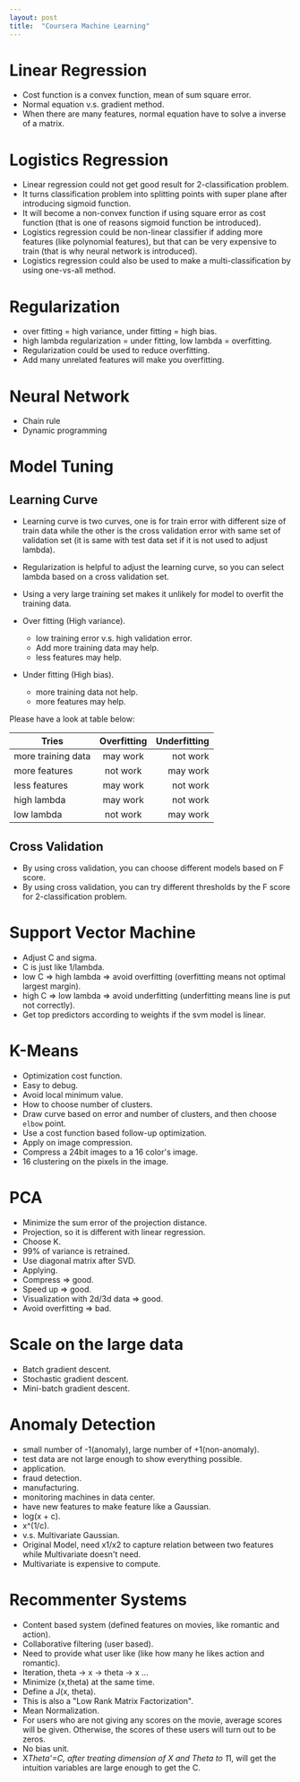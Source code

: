 ```yaml
---
layout: post
title:  "Coursera Machine Learning"
---
```


# Linear Regression
- Cost function is a convex function, mean of sum square error.
- Normal equation v.s. gradient method.
- When there are many features, normal equation have to solve a inverse of a matrix.

# Logistics Regression
- Linear regression could not get good result for 2-classification problem.
- It turns classification problem into splitting points with super plane after introducing sigmoid function.
- It will become a non-convex function if using square error as cost function (that is one of reasons sigmoid function be introduced).
- Logistics regression could be non-linear classifier if adding more features (like polynomial features), but that can be very expensive to train (that is why neural network is introduced).
- Logistics regression could also be used to make a multi-classification by using one-vs-all method.

# Regularization
- over fitting = high variance, under fitting = high bias.
- high lambda regularization = under fitting, low lambda = overfitting.
- Regularization could be used to reduce overfitting.
- Add many unrelated features will make you overfitting.

# Neural Network

- Chain rule
- Dynamic programming

# Model Tuning

## Learning Curve
- Learning curve is two curves, one is for train error with different size of train data while the other is the cross
validation error with same set of validation set (it is same with test data set if it is not used to adjust lambda).

- Regularization is helpful to adjust the learning curve, so you can select lambda based on a cross validation set.

- Using a very large training set makes it unlikely for model to overfit the training data.

- Over fitting (High variance).
  - low training error v.s. high validation error.
  - Add more training data may help.
  - less features may help.

- Under fitting (High bias).
  - more training data not help.
  - more features may help.

Please have a look at table below:

| Tries              | Overfitting | Underfitting |
| ------------------ | :---------: | -----------: |
| more training data | may work    | not work     |
| more features      | not work    | may work     |
| less features      | may work    | not work     |
| high lambda        | may work    | not work     |
| low lambda         | not work    | may work     |

## Cross Validation
- By using cross validation, you can choose different models based on F score.
- By using cross validation, you can try different thresholds by the F score for 2-classification problem.

# Support Vector Machine
- Adjust C and sigma.
 - C is just like 1/lambda.
  - low C => high lambda => avoid overfitting (overfitting means not optimal largest margin).
  - high C => low lambda => avoid underfitting (underfitting means line is put not correctly).
- Get top predictors according to weights if the svm model is linear.

# K-Means
- Optimization cost function.
 - Easy to debug.
 - Avoid local minimum value.
- How to choose number of clusters.
 - Draw curve based on error and number of clusters, and then choose `elbow` point.
 - Use a cost function based follow-up optimization.
- Apply on image compression.
 - Compress a 24bit images to a 16 color's image.
 - 16 clustering on the pixels in the image.

# PCA
- Minimize the sum error of the projection distance.
 - Projection, so it is different with linear regression.
- Choose K.
 - 99% of variance is retrained.
 - Use diagonal matrix after SVD.
- Applying.
 - Compress => good.
 - Speed up => good.
 - Visualization with 2d/3d data => good.
 - Avoid overfitting => bad.

# Scale on the large data
- Batch gradient descent.
- Stochastic gradient descent.
- Mini-batch gradient descent.

# Anomaly Detection
- small number of -1(anomaly), large number of +1(non-anomaly).
- test data are not large enough to show everything possible.
- application.
 - fraud detection.
 - manufacturing.
 - monitoring machines in data center.
- have new features to make feature like a Gaussian.
 - log(x + c).
 - x^(1/c).
- v.s. Multivariate Gaussian.
 - Original Model, need x1/x2 to capture relation between two features while Multivariate doesn't need.
 - Multivariate is expensive to compute.

# Recommenter Systems
- Content based system (defined features on movies, like romantic and action).
- Collaborative filtering (user based).
 - Need to provide what user like (like how many he likes action and romantic).
 - Iteration, theta -> x -> theta -> x ...
 - Minimize (x,theta) at the same time.
  - Define a J(x, theta).
 - This is also a "Low Rank Matrix Factorization".
 - Mean Normalization.
  - For users who are not giving any scores on the movie, average scores will be given. Otherwise, the scores of these users will turn out to be zeros.
- No bias unit.
 - X*Theta'=C, after treating dimension of X and Theta to 1*1, will get the intuition variables are large enough to get the C.
